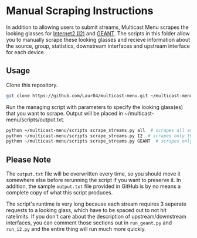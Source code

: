 # Manual Scraping Instructions

In addition to allowing users to submit streams, Multicast Menu scrapes the looking glasses for [Internet2 (I2)](https://routerproxy.grnoc.iu.edu/internet2/) and [GEANT](https://lg.geant.org/). The scripts in this folder allow you to manually scrape these looking glasses and recieve information about the source, group, statistics, downstream interfaces and upstream interface for each device.


## Usage
Clone this repository.

```bash
git clone https://github.com/Laur04/multicast-menu.git ~/multicast-menu
```
Run the managing script with parameters to specify the looking glass(es) that you want to scrape. Output will be placed in ~/multicast-menu/scripts/output.txt.

```bash
python ~/multicast-menu/scripts scrape_streams.py all  # scrapes all available looking glasses
python ~/multicast-menu/scripts scrape_streams.py I2  # scrapes only the Internet2 looking glass
python ~/multicast-menu/scripts scrape_streams.py GEANT  # scrapes only the GEANT looking glass
```

## Please Note
The `output.txt` file will be overwritten every time, so you should move it somewhere else before rerunning the script if you want to preserve it. In addition, the sample `output.txt` file provided in GitHub is by no means a complete copy of what this script produces.

The script's runtime is very long because each stream requires 3 seperate requests to a looking glass, which have to be spaced out to not hit ratelimits. If you don't care about the description of upstream/downstream interfaces, you can comment those sections out in `run_geant.py` and `run_i2.py` and the entire thing will run much more quickly.